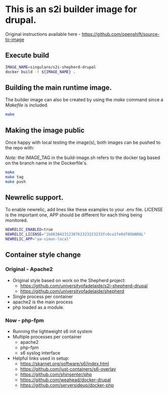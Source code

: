 
# This is an s2i builder image for drupal.

Original instructions available here - https://github.com/openshift/source-to-image

## Execute build
```bash
IMAGE_NAME=singularo/s2i-shepherd-drupal
docker build -t ${IMAGE_NAME} .
```

## Building the main runtime image.
The builder image can also be created by using the *make* command since a *Makefile* is included.
```bash
make
```

## Making the image public
Once happy with local testing the image(s), both images can be pushed to the repo with:

*Note:* the IMAGE_TAG in the build-image.sh refers to the docker tag based on the branch name in the Dockerfile's.


```bash
make
make tag
make push
```

## Newrelic support.
To enable newrelic, add lines like these examples to your .env file. LICENSE is the important one, APP should
be different for each thing being monitored.
```bash
NEWRELIC_ENABLED=true
NEWRELIC_LICENSE="1b08384231238762323223233fc0ca1fe0df80bNRAL"
NEWRELIC_APP="aa-simon-local"
```

## Container style change

### Original - Apache2
* Original style based on work on the Shepherd project:
    * https://github.com/universityofadelaide/s2i-shepherd-drupal
    * https://github.com/universityofadelaide/shepherd
* Single process per container
* apache2 is the main process
* php loaded as a module.

### Now - php-fpm
* Running the lightweight s6 init system
* Multiple processes per container
    * apache2
    * php-fpm
    * s6 syslog interface
* Helpful links used in setup:
    * https://skarnet.org/software/s6/index.html
    * https://github.com/just-containers/s6-overlay
    * https://github.com/shinsenter/php
    * https://github.com/weahead/docker-drupal
    * https://github.com/serversideup/docker-php
